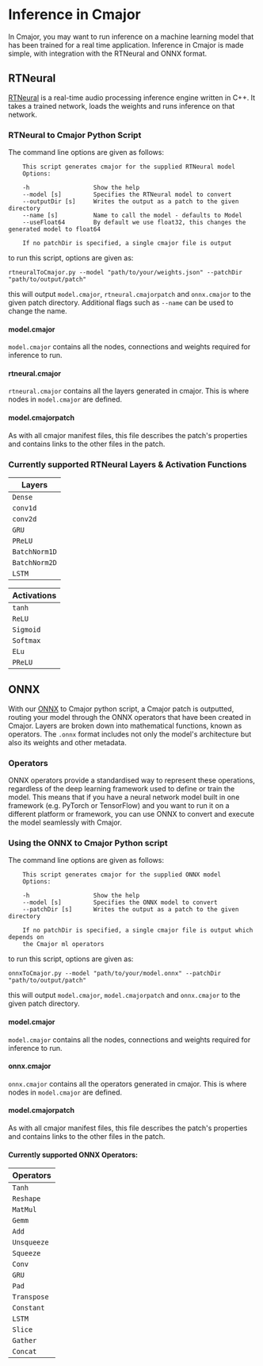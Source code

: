 # Inference in Cmajor

In Cmajor, you may want to run inference on a machine learning model that has been trained for a real time application. Inference in Cmajor is made simple, with integration with the RTNeural and ONNX format.

## RTNeural

[RTNeural](https://github.com/jatinchowdhury18/RTNeural) is a real-time audio processing inference engine written in C++. It takes a trained network, loads the weights and runs inference on that network.

### RTNeural to Cmajor Python Script

The command line options are given as follows:

```
    This script generates cmajor for the supplied RTNeural model
    Options:

    -h                  Show the help
    --model [s]         Specifies the RTNeural model to convert
    --outputDir [s]     Writes the output as a patch to the given directory
    --name [s]          Name to call the model - defaults to Model
    --useFloat64        By default we use float32, this changes the generated model to float64

    If no patchDir is specified, a single cmajor file is output
```

to run this script, options are given as:

```shell
rtneuralToCmajor.py --model "path/to/your/weights.json" --patchDir "path/to/output/patch"
```

this will output `model.cmajor`, `rtneural.cmajorpatch` and `onnx.cmajor` to the given patch directory. Additional flags such as `--name` can be used to change the name.

#### model.cmajor

`model.cmajor` contains all the nodes, connections and weights required for inference to run.

#### rtneural.cmajor

`rtneural.cmajor` contains all the layers generated in cmajor. This is where nodes in `model.cmajor` are defined.

#### model.cmajorpatch

As with all cmajor manifest files, this file describes the patch's properties and contains links to the other files in the patch.

### Currently supported RTNeural Layers & Activation Functions

| Layers   |
|------------|
|`Dense`|
|`conv1d`|
|`conv2d`|
|`GRU`|
|`PReLU`|
|`BatchNorm1D`|
|`BatchNorm2D`|
|`LSTM`|

| Activations |
|------------|
|`tanh`|
|`ReLU`|
|`Sigmoid`|
|`Softmax`|
|`ELu`|
|`PReLU`|

## ONNX

With our [ONNX](https://onnx.ai/) to Cmajor python script, a Cmajor patch is outputted, routing your model through the ONNX operators that have been created in Cmajor. Layers are broken down into mathematical functions, known as operators. The `.onnx` format includes not only the model's architecture but also its weights and other metadata.

### Operators

ONNX operators provide a standardised way to represent these operations, regardless of the deep learning framework used to define or train the model. This means that if you have a neural network model built in one framework (e.g. PyTorch or TensorFlow) and you want to run it on a different platform or framework, you can use ONNX to convert and execute the model seamlessly with Cmajor.

### Using the ONNX to Cmajor Python script

The command line options are given as follows:

```
    This script generates cmajor for the supplied ONNX model
    Options:

    -h                  Show the help
    --model [s]         Specifies the ONNX model to convert
    --patchDir [s]      Writes the output as a patch to the given directory

    If no patchDir is specified, a single cmajor file is output which depends on
    the Cmajor ml operators
```

to run this script, options are given as:

```shell
onnxToCmajor.py --model "path/to/your/model.onnx" --patchDir "path/to/output/patch"
```

this will output `model.cmajor`, `model.cmajorpatch` and `onnx.cmajor` to the given patch directory.

#### model.cmajor

`model.cmajor` contains all the nodes, connections and weights required for inference to run.

#### onnx.cmajor

`onnx.cmajor` contains all the operators generated in cmajor. This is where nodes in `model.cmajor` are defined.

#### model.cmajorpatch

As with all cmajor manifest files, this file describes the patch's properties and contains links to the other files in the patch.

#### Currently supported ONNX Operators:

| Operators   |
|------------|
|`Tanh`|
|`Reshape`|
|`MatMul`|
|`Gemm`|
|`Add`|
|`Unsqueeze`|
|`Squeeze`|
|`Conv`|
|`GRU`|
|`Pad`|
|`Transpose`|
|`Constant`|
|`LSTM`|
|`Slice`|
|`Gather`|
|`Concat`|
